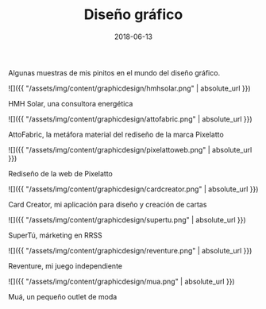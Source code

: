 ﻿---
layout: post
title: Diseño gráfico
date: 2018-06-13
description: Batallitas usando Illustrator
img: assets/img/cover/graphicdesign.png
tags: [Diseño]
words: 2 minutos
header: hidden
status: published
---

Algunas muestras de mis pinitos en el mundo del diseño gráfico.

![]({{ "/assets/img/content/graphicdesign/hmhsolar.png" | absolute_url }})
<p class="image-caption">HMH Solar, una consultora energética</p>

![]({{ "/assets/img/content/graphicdesign/attofabric.png" | absolute_url }})
<p class="image-caption">AttoFabric, la metáfora material del rediseño de la marca Pixelatto</p>

![]({{ "/assets/img/content/graphicdesign/pixelattoweb.png" | absolute_url }})
<p class="image-caption">Rediseño de la web de Pixelatto</p>

![]({{ "/assets/img/content/graphicdesign/cardcreator.png" | absolute_url }})
<p class="image-caption">Card Creator, mi aplicación para diseño y creación de cartas</p>

![]({{ "/assets/img/content/graphicdesign/supertu.png" | absolute_url }})
<p class="image-caption">SuperTú, márketing en RRSS</p>

![]({{ "/assets/img/content/graphicdesign/reventure.png" | absolute_url }})
<p class="image-caption">Reventure, mi juego independiente</p>

![]({{ "/assets/img/content/graphicdesign/mua.png" | absolute_url }})
<p class="image-caption">Muá, un pequeño outlet de moda</p>